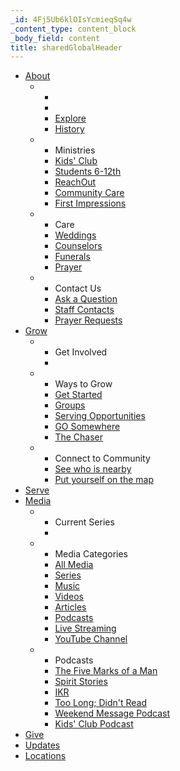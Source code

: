 ```yaml
---
_id: 4Fj5Ub6klOIsYcmieqSq4w
_content_type: content_block
_body_field: content
title: sharedGlobalHeader
---
```


<ul class="nav nav-pills nav-primary pull-right hidden-xs hidden-sm">
  <li class="dropdown"><a href="#" data-toggle="dropdown" data-automation-id="sh-about">About</a>
    <ul class="dropdown-menu row featured-row">
      <li class="col-sm-3">
        <ul>
          <li><a href="/explore" data-exclude-mobile="" data-automation-id="" sh-explore=""> <img class="img-responsive imgix-fluid"
                data-src="https://crds-cms-uploads.imgix.net/content/images/explore.jpg?ixjsv=2.2.3&amp;w=480&amp;auto=format,compress"
                ix-src="https://crds-cms-uploads.imgix.net/content/images/explore.jpg?ixjsv=2.2.3&amp;w=480&amp;auto=format,compress"
                alt="" title=""></a></li>
          <li><a href="/ourhistory/" data-exclude-mobile="" data-automation-id="" sh-history=""> <img class="img-responsive imgix-fluid"
                data-src="https://crds-cms-uploads.imgix.net/content/images/history.jpg?ixjsv=2.2.3&amp;w=480&amp;auto=format,compress"
                ix-src="https://crds-cms-uploads.imgix.net/content/images/history.jpg?ixjsv=2.2.3&amp;w=480&amp;auto=format,compress"
                alt="" title=""></a></li>
          <li><a href="/explore" data-exclude-main="">Explore</a></li>
          <li><a href="/ourhistory/" data-exclude-main="">History</a></li>
        </ul>
      </li>
      <li class="col-sm-3">
        <ul>
          <li class="dropdown-header">Ministries</li>
          <li><a href="http://crossroadskidsclub.net/" target="_blank" data-exclude-mobile="" data-automation-id="sh-kids">Kids'
              Club</a></li>
          <li><a href="/studentministry/" data-exclude-mobile="" data-automation-id="sh-students">Students 6-12th</a></li>
          <li><a href="/reachout/" data-exclude-mobile="" data-automation-id="sh-reachout">ReachOut</a></li>
          <li><a href="/care/" data-automation-id="sh-community">Community Care</a></li>
          <li><a href="/firstimpressions/" data-exclude-mobile="" data-automation-id="sh-first">First Impressions</a></li>
        </ul>
      </li>
      <li class="col-sm-3">
        <ul>
          <li class="dropdown-header">Care</li>
          <li><a href="/care/weddings/" data-exclude-mobile="" data-automation-id="sh-weddings">Weddings</a></li>
          <li><a href="/care/counselors/" data-exclude-mobile="" data-automation-id="sh-counselors">Counselors</a></li>
          <li><a href="/care/funerals/" data-exclude-mobile="" data-automation-id="sh-funerals">Funerals</a></li>
          <li><a href="/prayer/" data-exclude-mobile="" data-automation-id="sh-prayer">Prayer</a></li>
        </ul>
      </li>
      <li class="col-sm-3">
        <ul>
          <li class="dropdown-header">Contact Us</li>
          <li><a href="/contactus/" data-automation-id="sh-ask">Ask a Question</a></li>
          <li><a href="/staffcontacts/" data-exclude-mobile="" data-automation-id="sh-staff">Staff Contacts</a></li>
          <li><a href="/prayer/" data-exclude-mobile="" data-automation-id="sh-prayerrequests">Prayer Requests</a></li>
        </ul>
      </li>
    </ul>
  </li>
  <li class="dropdown"><a href="#" data-toggle="dropdown" data-automation-id="sh-grow">Grow</a>
    <ul class="dropdown-menu row featured-row">
      <li class="col-sm-3 ">
        <ul>
          <li class="dropdown-header">Get Involved</li>
          <li><a href="/serve/" class="navimg" data-exclude-mobile="" data-automation-id="sh-serving"> <img class="img-responsive imgix-fluid"
                alt="" title="Serve at Crossroads" data-src="https://crds-cms-uploads.imgix.net/content/images/servenavbanner2.jpg?ixjsv=2.2.3&amp;w=480&amp;auto=format,compress"
                ix-src="https://crds-cms-uploads.imgix.net/content/images/servenavbanner2.jpg?ixjsv=2.2.3&amp;w=480&amp;auto=format,compress"></a></li>
        </ul>
      </li>
      <li class="col-sm-3 ">
        <ul>
          <li class="dropdown-header">Ways to Grow</li>
          <li><a href="/getstarted/" data-automation-id="sh-getstarted">Get Started</a></li>
          <li><a href="/groups/" data-automation-id="sh-groups">Groups</a></li>
          <li><a href="/serve/" data-automation-id="sh-servingopportunities">Serving Opportunities</a></li>
          <li><a href="http://int.crossroads.net/reachout/go" data-automation-id="sh-go">GO Somewhere</a></li>
          <li><a href="/the-chaser/" data-automation-id="sh-thechaser">The Chaser</a></li>
        </ul>
      </li>
      <li class="col-sm-3 ">
        <ul>
          <li class="dropdown-header">Connect to Community</li>
          <li><a href="https://int.crossroads.net/connect" data-automation-id="sh-getstarted">See who is nearby</a></li>
          <li><a href="https://int.crossroads.net/connect" data-automation-id="sh-groups">Put yourself on the map</a></li>
        </ul>
      </li>
    </ul>
  </li>
  <li><a href="/serve/" data-automation-id="sh-serve">Serve</a></li>
  <li class="dropdown"><a href="#" data-toggle="dropdown" data-automation-id="sh-media">Media</a>
    <ul class="dropdown-menu row featured-row">
      <li class="col-sm-3">
        <ul>
          <li class="dropdown-header">Current Series</li>
          <li data-automation-id="sh-currentseries"><a data-media-snippet="get_current_series_url:attr[href]" class="navimg"
              data-exclude-mobile=""> <img class="img-responsive imgix-fluid" data-media-snippet="get_current_series_image_url:attr[src]"
                alt="" title="" src=""></a></li>
        </ul>
      </li>
      <li class="col-sm-3 ">
        <ul>
          <li class="dropdown-header">Media Categories</li>
          <li><a href="//mediaint.crossroads.net" data-automation-id="sh-allmedia">All Media</a></li>
          <li><a href="//mediaint.crossroads.net/series" data-automation-id="sh-series">Series</a></li>
          <li><a href="//mediaint.crossroads.net/music" data-automation-id="sh-music">Music</a></li>
          <li><a href="//mediaint.crossroads.net/videos" data-automation-id="sh-videos">Videos</a></li>
          <li><a href="//mediaint.crossroads.net/articles" data-automation-id="sh-articles">Articles</a></li>
          <li><a href="//mediaint.crossroads.net/podcasts" ui-sref="media.podcasts" data-automation-id="sh-podcasts">Podcasts</a></li>
          <li><a href="//int.crossroads.net/live" target="_blank" data-automation-id="sh-livestreaming">Live Streaming</a></li>
          <li><a href="https://www.youtube.com/crdschurch" target="_blank" data-automation-id="sh-youtube">YouTube
              Channel</a></li>
        </ul>
      </li>
      <li class="col-sm-3">
        <ul>
          <li class="dropdown-header">Podcasts</li>
          <li><a href="https://mediaint.crossroads.net/podcasts/the-five-marks-of-a-man" data-exclude-mobile="">The
              Five Marks of a Man</a></li>
          <li><a href="https://mediaint.crossroads.net/podcasts/spirit-stories" data-exclude-mobile="">Spirit Stories</a></li>
          <li><a href="https://mediaint.crossroads.net/podcasts/ikr" data-exclude-mobile="">IKR</a></li>
          <li><a href="https://mediaint.crossroads.net/podcasts/too-long-didnt-read" data-exclude-mobile="">Too Long;
              Didn't Read</a></li>
          <li><a href="https://mediaint.crossroads.net/podcasts/messages" data-exclude-mobile="">Weekend Message
              Podcast</a></li>
          <li><a href="https://mediaint.crossroads.net/podcasts/kids-club" data-exclude-mobile="">Kids' Club Podcast</a></li>
        </ul>
      </li>
    </ul>
  </li>
  <li><a href="/giving/" data-automation-id="sh-giving">Give</a></li>
  <li><a href="https://int.crossroads.net/updates" data-automation-id="sh-updates" class="ss-broken ss-broken">Updates</a></li>
  <li><a href="/locations/" data-automation-id="sh-locations">Locations</a></li>
</ul>
<script async="" src="https://crds-media-snippets-int.netlify.com/media-snippets.js" type="text/javascript"></script>
